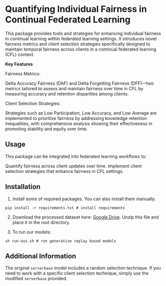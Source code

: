# Quantifying Individual Fairness in Continual Federated Learning

This package provides tools and strategies for enhancing individual fairness in continual learning within federated learning settings. It introduces novel fairness metrics and client selection strategies specifically designed to maintain temporal fairness across clients in a continual federated learning (CFL) context.

**Key Features**

Fairness Metrics:

Delta Accuracy Fairness (DAF) and Delta Forgetting Fairness (DFF)—two metrics tailored to assess and maintain fairness over time in CFL by measuring accuracy and retention disparities among clients.


Client Selection Strategies:

Strategies such as Low Participation, Low Accuracy, and Low Average are implemented to prioritize fairness by addressing knowledge retention inequalities, with comprehensive analysis showing their effectiveness in promoting stability and equity over time.

## Usage

This package can be integrated into federated learning workflows to:

Quantify fairness across client updates over time.
Implement client selection strategies that enhance fairness in CFL settings.

## Installation

1. Install some of required packages. You can also install them manually.

```
pip install -r requirements.txt # install requirements
```

2. Download the processed dataset here: [Google Drive](https://drive.google.com/file/d/1F7li0NbFWbdaMsqpGUGevEYbT8TAsAx3/view?usp=share_link).
   Unzip this file and place it in the root directory.

3. To run our models:

```
sh run-ous.sh # run generative replay based models
```



## Additional Information

The original `serverbase` model includes a random selection technique. If you need to work with a specific client selection technique, simply use the modified `serverbase` provided.
